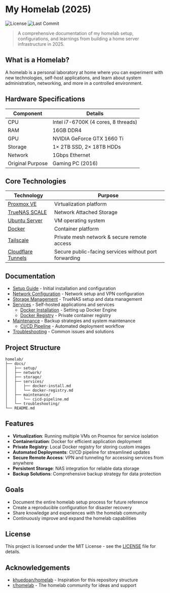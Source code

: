 # My Homelab (2025)

![License](https://img.shields.io/github/license/yourusername/homelab)
![Last Commit](https://img.shields.io/github/last-commit/yourusername/homelab)

> A comprehensive documentation of my homelab setup, configurations, and learnings from building a home server infrastructure in 2025.

## What is a Homelab?

A homelab is a personal laboratory at home where you can experiment with new technologies, self-host applications, and learn about system administration, networking, and more in a controlled environment.

## Hardware Specifications

| Component | Details |
|-----------|---------|
| CPU | Intel i7-6700K (4 cores, 8 threads) |
| RAM | 16GB DDR4 |
| GPU | NVIDIA GeForce GTX 1660 Ti |
| Storage | 1× 2TB SSD, 2× 18TB HDDs |
| Network | 1Gbps Ethernet |
| Original Purpose | Gaming PC (2016) |

## Core Technologies

| Technology | Purpose |
|------------|---------|
| [Proxmox VE](https://www.proxmox.com/en/proxmox-ve) | Virtualization platform |
| [TrueNAS SCALE](https://www.truenas.com/truenas-scale/) | Network Attached Storage |
| [Ubuntu Server](https://ubuntu.com/server) | VM operating system |
| [Docker](https://www.docker.com/) | Container platform |
| [Tailscale](https://tailscale.com/) | Private mesh network & secure remote access |
| [Cloudflare Tunnels](https://www.cloudflare.com/products/tunnel/) | Secure public-facing services without port forwarding |

## Documentation

- [Setup Guide](docs/setup/README.md) - Initial installation and configuration
- [Network Configuration](docs/network/README.md) - Network setup and VPN configuration
- [Storage Management](docs/storage/README.md) - TrueNAS setup and data management
- [Services](docs/services/README.md) - Self-hosted applications and services
  - [Docker Installation](docs/services/docker-install.md) - Setting up Docker Engine
  - [Docker Registry](docs/services/docker-registry.md) - Private container registry
- [Maintenance](docs/maintenance/README.md) - Backup strategies and system maintenance
  - [CI/CD Pipeline](docs/maintenance/cicd-pipeline.md) - Automated deployment workflow
- [Troubleshooting](docs/troubleshooting/README.md) - Common issues and solutions

## Project Structure

```
homelab/
├── docs/
│   ├── setup/
│   ├── network/
│   ├── storage/
│   ├── services/
│   │   ├── docker-install.md
│   │   └── docker-registry.md
│   ├── maintenance/
│   │   └── cicd-pipeline.md
│   └── troubleshooting/
└── README.md
```

## Features

- **Virtualization**: Running multiple VMs on Proxmox for service isolation
- **Containerization**: Docker for efficient application deployment
- **Private Registry**: Local Docker registry for storing custom images
- **Automated Deployments**: CI/CD pipeline for streamlined updates
- **Secure Remote Access**: VPN and tunneling for accessing services from anywhere
- **Persistent Storage**: NAS integration for reliable data storage
- **Backup Solutions**: Comprehensive backup strategy for data protection

## Goals

- Document the entire homelab setup process for future reference
- Create a reproducible configuration for disaster recovery
- Share knowledge and experiences with the homelab community
- Continuously improve and expand the homelab capabilities

## License

This project is licensed under the MIT License - see the [LICENSE](LICENSE) file for details.

## Acknowledgements

- [khuedoan/homelab](https://github.com/khuedoan/homelab) - Inspiration for this repository structure
- [r/homelab](https://www.reddit.com/r/homelab/) - The homelab community for ideas and support